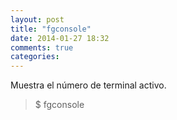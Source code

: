 ```yaml
---
layout: post
title: "fgconsole"
date: 2014-01-27 18:32
comments: true
categories: 
---
```

Muestra el número de terminal activo.

>$ fgconsole

